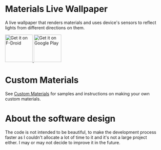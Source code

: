 # Materials Live Wallpaper

A live wallpaper that renders materials and uses device's sensors to reflect lights from different directions on them.

<a href="https://f-droid.org/en/packages/com.reminimalism.materialslivewallpaper/" target="_blank">
  <img src="https://f-droid.org/badge/get-it-on.png" alt="Get it on F-Droid" height="90"/>
</a>
<a href="https://play.google.com/store/apps/details?id=com.reminimalism.materialslivewallpaper" target="_blank">
  <img src="https://play.google.com/intl/en_us/badges/images/generic/en-play-badge.png" alt="Get it on Google Play" height="90"/>
</a>

# Custom Materials

See [Custom Materials](https://github.com/Reminimalism/MaterialsLiveWallpaperCustomMaterials) for samples and instructions on making your own custom materials.

# About the software design

The code is not intended to be beautiful,
to make the development process faster
as I couldn't allocate a lot of time to it
and it's not a large project either.
I may or may not decide to improve it in the future.
